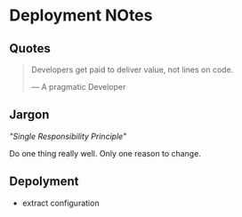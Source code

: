 # Deployment NOtes

## Quotes
>Developers get paid to  deliver value, not lines on code.
>
> &mdash; A pragmatic Developer

## Jargon
_"Single Responsibility Principle"_

Do one thing really well. Only one reason to change.

## Depolyment
- extract configuration 

